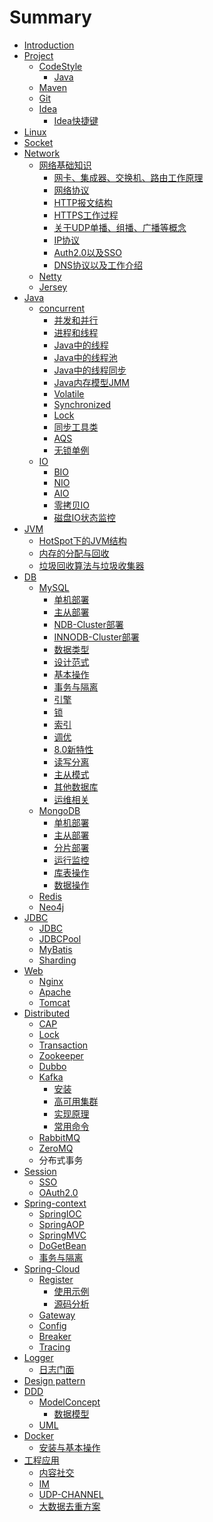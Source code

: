 # Summary
* [Introduction](README.md)
* [Project]()
  * [CodeStyle]()
    * [Java](project/code/java.md)
  * [Maven](project/code/README.md)
  * [Git](project/git/README.md)
  * [Idea](project/idea/README.md)
    * [Idea快捷键](project/idea/README.md)
* [Linux]()  
* [Socket]()
* [Network](network/basic/SUMMARY.md)
  * [网络基础知识](network/basic/SUMMARY.md)
    * [网卡、集成器、交换机、路由工作原理](network/basic/chapter0.md)
    * [网络协议](network/basic/chapter1.md)
    * [HTTP报文结构](network/basic/chapter2.md)
    * [HTTPS工作过程](network/basic/chapter3.md)
    * [关于UDP单播、组播、广播等概念](network/basic/chapter4.md)
    * [IP协议](network/basic/chapter5.md)
    * [Auth2.0以及SSO](network/basic/chapter6.md)
    * [DNS协议以及工作介绍](network/basic/chapter7.md)
  * [Netty]()
  * [Jersey]()
* [Java]()
  * [concurrent](java/concurrent/SUMMARY.md)
    * [并发和并行](java/concurrent/concurrency-parallellism.md)                                
    * [进程和线程](http://blog.sina.com.cn/s/blog_5a2bbc860101gedc.html)
    * [Java中的线程](java/concurrent/thread.md)
    * [Java中的线程池](java/concurrent/thread-pool.md)
    * [Java中的线程同步](java/concurrent/thread-sync-queue.md)
    * [Java内存模型JMM](java/concurrent/jmm.md)
    * [Volatile](java/concurrent/volatile.md)
    * [Synchronized](java/concurrent/synchronized.md)
    * [Lock](java/concurrent/sync-lock.md)
    * [同步工具类](java/concurrent/sync-tools.md)
    * [AQS](java/concurrent/sync-aqs.md)
    * [无锁单例](java/concurrent/no-lock-singleton.md)
  * [IO](java/io/io.md)
     * [BIO]()
     * [NIO]()
     * [AIO]() 
     * [零拷贝IO](java/io/0io.md)
     * [磁盘IO状态监控](java/io/iostat.md)
* [JVM](jvm/README.md)
  * [HotSpot下的JVM结构](jvm/chapter1.md)
  * [内存的分配与回收](jvm/chapter2.md)
  * [垃圾回收算法与垃圾收集器](jvm/chapter3.md)
* [DB](databases/SUMMARY.md)
  * [MySQL](databases/mysql/SUMMARY.md)
    * [单机部署](databases/mysql/deploy-standalone.md)
    * [主从部署](databases/mysql/deploy-master-slave.md)
    * [NDB-Cluster部署](databases/mysql/deploy-cluster-ndb.md)
    * [INNODB-Cluster部署](databases/mysql/deploy-cluster-innodb.md)
    * [数据类型](databases/mysql/chapter02.md)
    * [设计范式](databases/mysql/chapter03.md)
    * [基本操作](databases/mysql/chapter04.md)
    * [事务与隔离](databases/mysql/chapter05.md)
    * [引擎](databases/mysql/chapter05.md)
    * [锁](databases/mysql/chapter07.md)
    * [索引](databases/mysql/chapter08.md)
    * [调优](databases/mysql/chapter09.md)
    * [8.0新特性](databases/mysql/chapter10.md)
    * [读写分离](databases/mysql/chapter11.md)
    * [主从模式](databases/mysql/deploy-master-slave.md)
    * [其他数据库](databases/mysql/chapter15.md)
    * [运维相关](databases/mysql/op.md)
  * [MongoDB](databases/mongodb/SUMMARY.md)
    * [单机部署](databases/mongodb/chapter0.md)
    * [主从部署](databases/mongodb/chapter1.md)
    * [分片部署](databases/mongodb/chapter3.md)
    * [运行监控](databases/mongodb/chapter4.md)
    * [库表操作](databases/mongodb/chapter3.md)
    * [数据操作](databases/mongodb/chapter5.md)
  * [Redis](databases/redis/SUMMARY.md)
  * [Neo4j]()
* [JDBC]()
  * [JDBC](jdbc/jdbc/jdbc.md)
  * [JDBCPool](jdbc/jdbc/pool.md)
  * [MyBatis](jdbc/mybatis/README.md)
  * [Sharding](jdbc/sharding/README.md)
* [Web]()  
  * [Nginx](web/nginx/SUMMARY.md)
  * [Apache]()
  * [Tomcat]()
* [Distributed]()    
  * [CAP](cap/cap.md)
  * [Lock]()
  * [Transaction]()
  * [Zookeeper]()
  * [Dubbo]()
  * [Kafka](middleware/kafka/SUMMARY.md)
    * [安装](middleware/kafka/chapter0.md)
    * [高可用集群](middleware/kafka/chapter2.md)
    * [实现原理](middleware/kafka/chapter3.md)
    * [常用命令](middleware/kafka/chapter1.md)
  * [RabbitMQ]()
  * [ZeroMQ]()
  * 分布式事务
* [Session]()  
    * [SSO]()
    * [OAuth2.0]()  
* [Spring-context](spring-context/SUMMARY.md)
  * [SpringIOC](spring-context/ioc-index.md)
  * [SpringAOP](spring-context/aop-index.md)
  * [SpringMVC](spring-context/mvc-index.md)
  * [DoGetBean](spring-context/do-get-bean.md)
  * [事务与隔离](spring-context/transactional.md)
* [Spring-Cloud](spring-cloud/SUMMARY.md)
  * [Register](spring-cloud/eureka/SUMMARY.md)
    * [使用示例](spring-cloud/eureka/Chapter01.md)
    * [源码分析](spring-cloud/eureka/Chapter02.md)
  * [Gateway]()
  * [Config]()
  * [Breaker]()
  * [Tracing]()
* [Logger](logger/SUMMARY.md)
  * [日志门面](logger/chapter1.md)
* [Design pattern](http://m.biancheng.net/design_pattern/) 
* [DDD](ddd/SUMMARY.md)
  * [ModelConcept](ddd/model-concept/SUMMARY.md)
    * [数据模型](ddd/model-concept/chapter3.md)
  * [UML](ddd/uml/SUMMARY.md)
* [Docker](docker/SUMMARY.md)  
  * [安装与基本操作](docker/chapter1.md)
* [工程应用]()
  * [内容社交]()
  * [IM]()
  * [UDP-CHANNEL]()
  * [大数据去重方案](DuplicateRemoval.md)


